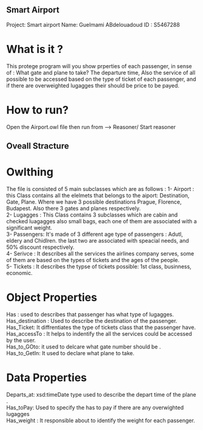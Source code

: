 ## Smart Airport
Project: Smart airport
Name: Guelmami ABdelouadoud 
ID : S5467288

# What is it ?
This protege program will you show prperties of each passenger, in sense of : What gate and plane to take? The departure time, Also the service of all possible to be accessed based on the type of ticket of each passenger, and if there are overweighted lugagges their should be price to be payed.

# How to run?
Open the Airport.owl file then run from --> Reasoner/ Start reasoner

## Oveall Stracture

# Owlthing
The file is consisted of 5 main subclasses which are as follows :
  1- Airport : this Class contains all the elelmets that belongs to the aiport: Destination, Gate, Plane. Where we have 3 possible destinations Prague, Florence, Budapest. Also there 3 gates and planes respectively.  
  2- Lugagges : This Class contains 3 subclasses which are cabin and checked luagagges also small bags, each one of them are associated with a significant weight.  
  3- Passengers: It's made of 3 different age type of passengers : Adutl, eldery and Chidlren. the last two are associated with speacial needs, and 50% discount respectively.  
  4- Serivce : It describes all the services the airlines company serves, some of them are based on the types of tickets and the ages of the people.  
  5- Tickets : It describes the typse of tickets possible: 1st class, businness, economic.  
  
# Object Properties

Has : used to describes that passenger has what type of lugagges.  
Has_destination : Used to describe the destination of the passenger.  
Has_Ticket: It diffrentiates the type of tickets class that the passenger have.   
Has_accessTo : It helps to indentify the all the services could be accessed by the user.  
Has_to_GOto: it used to delcare what gate number should be .  
Has_to_GetIn: It used to declare what plane to take.  

# Data Properties
Departs_at: xsd:timeDate type used to describe the depart time of the plane .  
Has_toPay: Used to specify the has to pay if there are any overwighted lugagges  
Has_weight : It responsible about to identify the weight for each passenger.  

